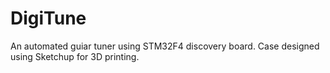 # DigiTune
An automated guiar tuner using STM32F4 discovery board.
Case designed using Sketchup for 3D printing.
